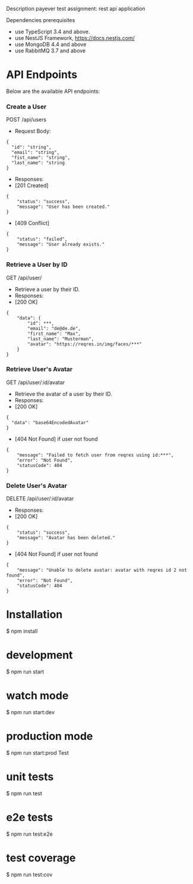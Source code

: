 Description
payever test assignment: rest api application

Dependencies prerequisites
- use TypeScript 3.4 and above. 
- use NestJS Framework, https://docs.nestjs.com/ 
- use MongoDB 4.4 and above 
- use RabbitMQ 3.7 and above

# API Endpoints
Below are the available API endpoints:

### Create a User
POST /api/users
- Request Body:

```
{
  "id": "string",
  "email": "string",
  "fist_name": "string",
  "last_name": "string
}
```
  - Responses:
  - [201 Created]
```
{
    "status": "success",
    "message": "User has been created."
}
```
  - [409 Conflict]
```
{
    "status": "failed",
    "message": "User already exists."
}
```

### Retrieve a User by ID
GET /api/user/
- Retrieve a user by their ID.
- Responses:
- [200 OK]
```
{
    "data": {
        "id": ***,
        "email": "de@de.de",
        "first_name": "Max",
        "last_name": "Musterman",
        "avatar": "https://reqres.in/img/faces/***"
    }
}
```

### Retrieve User's Avatar
GET /api/user/:id/avatar
- Retrieve the avatar of a user by their ID.
- Responses:
- [200 OK]
```
{
  "data": "base64EncodedAvatar"
}
```
- [404 Not Found] if user not found
```
{
    "message": "Failed to fetch user from reqres using id:***",
    "error": "Not Found",
    "statusCode": 404
}
```

### Delete User's Avatar
DELETE /api/user/:id/avatar

- Responses:
- [200 OK]
```
{
    "status": "success",
    "message": "Avatar has been deleted."
}
```
- [404 Not Found] if user not found
```
{
    "message": "Unable to delete avatar: avatar with reqres id 2 not found",
    "error": "Not Found",
    "statusCode": 404
}
```


# Installation
$ npm install

# development
$ npm run start

# watch mode
$ npm run start:dev

# production mode
$ npm run start:prod
Test
# unit tests
$ npm run test

# e2e tests
$ npm run test:e2e

# test coverage
$ npm run test:cov